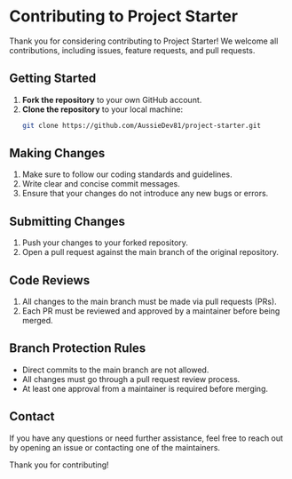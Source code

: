 # Contributing to Project Starter

Thank you for considering contributing to Project Starter! We welcome all contributions, including issues, feature requests, and pull requests.

## Getting Started

1. **Fork the repository** to your own GitHub account.
2. **Clone the repository** to your local machine:
   ```sh
   git clone https://github.com/AussieDev81/project-starter.git

## Making Changes
1. Make sure to follow our coding standards and guidelines.
2. Write clear and concise commit messages.
3. Ensure that your changes do not introduce any new bugs or errors.

## Submitting Changes
1. Push your changes to your forked repository.
2. Open a pull request against the main branch of the original repository.

## Code Reviews
1. All changes to the main branch must be made via pull requests (PRs).
2. Each PR must be reviewed and approved by a maintainer before being merged.

## Branch Protection Rules
- Direct commits to the main branch are not allowed.
- All changes must go through a pull request review process.
- At least one approval from a maintainer is required before merging.

## Contact
If you have any questions or need further assistance, feel free to reach out by opening an issue or contacting one of the maintainers.

Thank you for contributing!